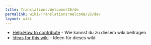 ```yaml
---
title: Translations:Welcome/26/de
permalink: wiki/Translations:Welcome/26/de/
layout: wiki
---
```


-   [Help:How to contribute](/wiki/Help:How_to_contribute "wikilink") - Wie
    kannst du zu diesem wiki beitragen
-   [Ideas for this wiki](/wiki/Ideas_for_this_wiki "wikilink") - Ideen für
    dieses wiki
